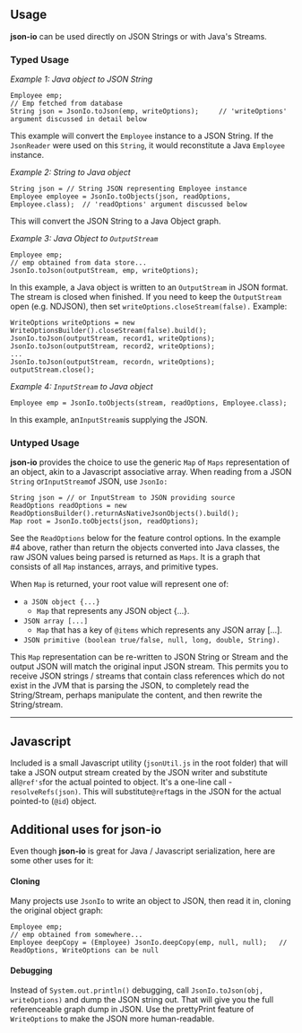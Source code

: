 ## Usage
**json-io** can be used directly on JSON Strings or with Java's Streams.

### Typed Usage

_Example 1: Java object to JSON String_

    Employee emp;
    // Emp fetched from database
    String json = JsonIo.toJson(emp, writeOptions);     // 'writeOptions' argument discussed in detail below

This example will convert the `Employee` instance to a JSON String.  If the `JsonReader` were used on this `String`,
it would reconstitute a Java `Employee` instance.

_Example 2: String to Java object_

    String json = // String JSON representing Employee instance
    Employee employee = JsonIo.toObjects(json, readOptions, Employee.class);  // 'readOptions' argument discussed below

This will convert the JSON String to a Java Object graph.

_Example 3: Java Object to `OutputStream`_

    Employee emp;
    // emp obtained from data store...
    JsonIo.toJson(outputStream, emp, writeOptions);       

In this example, a Java object is written to an `OutputStream` in JSON format.  The stream is closed when finished.  If
you need to keep the `OutputStream` open (e.g. NDJSON), then set `writeOptions.closeStream(false).` Example:

    WriteOptions writeOptions = new WriteOptionsBuilder().closeStream(false).build();
    JsonIo.toJson(outputStream, record1, writeOptions);    
    JsonIo.toJson(outputStream, record2, writeOptions);
    ...
    JsonIo.toJson(outputStream, recordn, writeOptions);
    outputStream.close();


_Example 4: `InputStream` to Java object_

    Employee emp = JsonIo.toObjects(stream, readOptions, Employee.class);

In this example, an`InputStream`is supplying the JSON.

### Untyped Usage
**json-io** provides the choice to use the generic `Map` of `Maps` representation of an object, akin to a Javascript
associative array.  When reading from a JSON `String` or`InputStream`of JSON, use `JsonIo:`

    String json = // or InputStream to JSON providing source
    ReadOptions readOptions = new ReadOptionsBuilder().returnAsNativeJsonObjects().build();
    Map root = JsonIo.toObjects(json, readOptions);    

See the `ReadOptions` below for the feature control options.  In the example #4 above, rather than return the objects
converted into Java classes, the raw JSON values being parsed is returned as `Maps`.  It is a graph that consists of
all `Map` instances, arrays, and primitive types.  

When `Map` is returned, your root value will represent one of:
* `a JSON object {...}`
  * `Map` that represents any JSON object {...}.
* `JSON array [...]`
  * `Map` that has a key of `@items` which represents any JSON array [...].
* `JSON primitive (boolean true/false, null, long, double, String).`

This `Map` representation can be re-written to JSON String or Stream and the output JSON will match the
original input JSON stream.  This permits you to receive JSON strings / streams that contain class references which
do not exist in the JVM that is parsing the JSON, to completely read the String/Stream, perhaps manipulate the content,
and then rewrite the String/stream.

---
## Javascript
Included is a small Javascript utility (`jsonUtil.js` in the root folder) that will take a JSON output
stream created by the JSON writer and substitute all`@ref's`for the actual pointed to object.  It's a one-line
call -`resolveRefs(json)`. This will substitute`@ref`tags in the JSON for the actual pointed-to (`@id`) object.

## Additional uses for json-io
Even though **json-io** is great for Java / Javascript serialization, here are some other uses for it:

#### Cloning
Many projects use `JsonIo` to write an object to JSON, then read it in, cloning the original object graph:

    Employee emp;
    // emp obtained from somewhere...
    Employee deepCopy = (Employee) JsonIo.deepCopy(emp, null, null);   // ReadOptions, WriteOptions can be null

#### Debugging
Instead of `System.out.println()` debugging, call `JsonIo.toJson(obj, writeOptions)` and dump the JSON
string out. That will give you the full referenceable graph dump in JSON.  Use the prettyPrint feature of `WriteOptions`
to make the JSON more human-readable.
